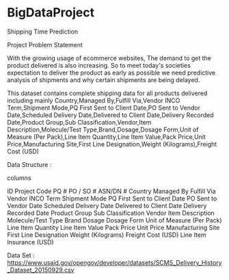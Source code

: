 # BigDataProject
Shipping Time Prediction

Project Problem Statement

With the growing usage of ecommerce websites, The demand to get the product delivered is also increasing. So to meet today's societies expectation to deliver the product as early as possible we need predictive analysis of shipments and why certain shipments are being delayed.

This dataset contains complete shipping data for all products delivered including mainly 
Country,Managed By,Fulfill Via,Vendor INCO Term,Shipment Mode,PQ First Sent to Client Date,PO Sent to Vendor Date,Scheduled Delivery Date,Delivered to Client Date,Delivery Recorded Date,Product Group,Sub Classification,Vendor,Item Description,Molecule/Test Type,Brand,Dosage,Dosage Form,Unit of Measure (Per Pack),Line Item Quantity,Line Item Value,Pack Price,Unit Price,Manufacturing Site,First Line Designation,Weight (Kilograms),Freight Cost (USD)



Data Structure : 

columns

ID
Project Code
PQ #
PO / SO #
ASN/DN #
Country
Managed By
Fulfill Via
Vendor INCO Term
Shipment Mode
PQ First Sent to Client Date
PO Sent to Vendor Date
Scheduled Delivery Date
Delivered to Client Date
Delivery Recorded Date
Product Group
Sub Classification
Vendor
Item Description
Molecule/Test Type
Brand
Dosage
Dosage Form
Unit of Measure (Per Pack)
Line Item Quantity
Line Item Value
Pack Price
Unit Price
Manufacturing Site
First Line Designation
Weight (Kilograms)
Freight Cost (USD)
Line Item Insurance (USD)




Data Set :  https://www.usaid.gov/opengov/developer/datasets/SCMS_Delivery_History_Dataset_20150929.csv
